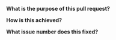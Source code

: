 **What is the purpose of this pull request?**


**How is this achieved?**


**What issue number does this fixed?**
